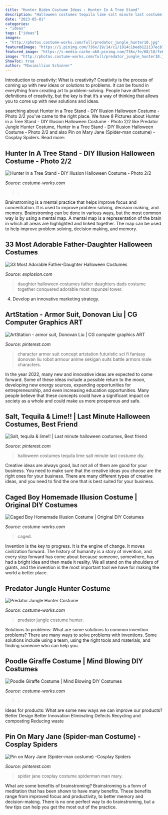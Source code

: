 ```yaml
---
title: "Hunter Biden Costume Ideas : Hunter In A Tree Stand"
description: "Halloween costumes tequila lime salt minute last costume diy"
date: "2023-05-01"
categories:
- "ideas"
tags: ["ideas"]
images:
- "http://photos.costume-works.com/full/predator_jungle_hunter10.jpg"
featuredImage: "https://i.pinimg.com/736x/19/14/c1/1914c1beeb122137ecb72af9db5e52e4--univers-marvel-spiderman-cosplay.jpg"
featured_image: "https://s-media-cache-ak0.pinimg.com/736x/fe/68/18/fe6818c63f111157c574c3c53431f33b.jpg"
image: "http://photos.costume-works.com/full/predator_jungle_hunter10.jpg"
ShowToc: true
author: "Maximillian Schinner"
---
```



Introduction to creativity: What is creativity?
Creativity is the process of coming up with new ideas or solutions to problems. It can be found in everything from creating art to problem-solving. People have different definitions of creativity, but the key is that it’s a way of thinking that allows you to come up with new solutions and ideas.

	

		
searching about Hunter in a Tree Stand - DIY Illusion Halloween Costume - Photo 2/2 you've came to the right place. We have 8 Pictures about Hunter in a Tree Stand - DIY Illusion Halloween Costume - Photo 2/2 like Predator Jungle Hunter Costume, Hunter in a Tree Stand - DIY Illusion Halloween Costume - Photo 2/2 and also Pin on Mary Jane (Spider-man costume) -Cosplay Spiders. Read more:
		
    
## Hunter In A Tree Stand - DIY Illusion Halloween Costume - Photo 2/2

<img loading=lazy src="https://photos.costume-works.com/full/hunter_in_a_tree_stand1.jpg" onerror="this.onerror=null;this.src='https://tse2.mm.bing.net/th?id=OIP.FqEcSosYQN4EeNRMnEqjjQHaKS&amp;pid=15.1';" alt="Hunter in a Tree Stand - DIY Illusion Halloween Costume - Photo 2/2">

_Source: costume-works.com_

>. 

	

Brainstroming is a mental practice that helps improve focus and concentration. It is used to improve problem solving, decision making, and memory. Brainstroming can be done in various ways, but the most common way is by using a mental map. A mental map is a representation of the brain in which all areas are highlighted and linked together. The map can be used to help improve problem solving, decision making, and memory.

    
## 33 Most Adorable Father-Daughter Halloween Costumes

<img loading=lazy src="http://www.explosion.com/wp-content/uploads/2016/10/father-daughter-halloween-costumes-ideas-49-580606fc1e95e__605.jpg" onerror="this.onerror=null;this.src='https://tse1.mm.bing.net/th?id=OIP.idgulCZwYrskO3Tylsgb8QHaK4&amp;pid=15.1';" alt="33 Most Adorable Father-Daughter Halloween Costumes">

_Source: explosion.com_

>daughter halloween costumes father daughters dads costume together conquered adorable most rapunzel tower. 

	

4. Develop an innovative marketing strategy.

    
## ArtStation - Armor Suit, Donovan Liu | CG Computer Graphics ART

<img loading=lazy src="https://s-media-cache-ak0.pinimg.com/736x/fe/68/18/fe6818c63f111157c574c3c53431f33b.jpg" onerror="this.onerror=null;this.src='https://tse2.mm.bing.net/th?id=OIP.HO8e2fBVcQi3eSvGfFWQ0QHaLc&amp;pid=15.1';" alt="ArtStation - armor suit, Donovan Liu | CG computer graphics ART">

_Source: pinterest.com_

>character armor suit concept artstation futuristic sci fi fantasy donovan liu robot armour anime sekigan suits battle armors male characters. 

	

In the year 2022, many new and innovative ideas are expected to come forward. Some of these ideas include a possible return to the moon, developing new energy sources, expanding opportunities for entrepreneurship, and even increasing education opportunities. Many people believe that these concepts could have a significant impact on society as a whole and could make us more prosperous and safe.

    
## Salt, Tequila &amp; Lime!! | Last Minute Halloween Costumes, Best Friend

<img loading=lazy src="https://i.pinimg.com/736x/99/45/c1/9945c127890f568b05b062cde32cafb7.jpg" onerror="this.onerror=null;this.src='https://tse4.mm.bing.net/th?id=OIP.aFyhEop4y1BNpciU0BdRMAHaJ3&amp;pid=15.1';" alt="Salt, tequila &amp; lime!! | Last minute halloween costumes, Best friend">

_Source: pinterest.com_

>halloween costumes tequila lime salt minute last costume diy. 

	

Creative ideas are always good, but not all of them are good for your business. You need to make sure that the creative ideas you choose are the right ones for your business. There are many different types of creative ideas, and you need to find the one that is best suited for your business.

    
## Caged Boy Homemade Illusion Costume | Original DIY Costumes

<img loading=lazy src="https://photos.costume-works.com/full/caged_boy.jpg" onerror="this.onerror=null;this.src='https://tse1.mm.bing.net/th?id=OIP.24nYdJxtkmrkJhvyWbhAvgHaFj&amp;pid=15.1';" alt="Caged Boy Homemade Illusion Costume | Original DIY Costumes">

_Source: costume-works.com_

>caged. 

	

Invention is the key to progress. It is the engine of change. It moves civilization forward. The history of humanity is a story of invention, and every step forward has come about because someone, somewhere, has had a bright idea and then made it reality. We all stand on the shoulders of giants, and the invention is the most important tool we have for making the world a better place.

    
## Predator Jungle Hunter Costume

<img loading=lazy src="http://photos.costume-works.com/full/predator_jungle_hunter10.jpg" onerror="this.onerror=null;this.src='https://tse1.mm.bing.net/th?id=OIP.4uj3fwR0EgvHy4b-06l8iQHaNK&amp;pid=15.1';" alt="Predator Jungle Hunter Costume">

_Source: costume-works.com_

>predator jungle costume hunter. 

	

Solutions to problems: What are some solutions to common invention problems?
There are many ways to solve problems with inventions. Some solutions include using a team, using the right tools and materials, and finding someone who can help you.

    
## Poodle Giraffe Costume | Mind Blowing DIY Costumes

<img loading=lazy src="https://photos.costume-works.com/full/poodle_giraffe4.jpg" onerror="this.onerror=null;this.src='https://tse3.mm.bing.net/th?id=OIP.ZlMb5nvoFXRneUS3wZbDQAHaJ3&amp;pid=15.1';" alt="Poodle Giraffe Costume | Mind Blowing DIY Costumes">

_Source: costume-works.com_

>. 

	

Ideas for products: What are some new ways we can improve our products?
Better Design
Better Innovation
Eliminating Defects
Recycling and composting
Reducing waste

    
## Pin On Mary Jane (Spider-man Costume) -Cosplay Spiders

<img loading=lazy src="https://i.pinimg.com/736x/19/14/c1/1914c1beeb122137ecb72af9db5e52e4--univers-marvel-spiderman-cosplay.jpg" onerror="this.onerror=null;this.src='https://tse1.mm.bing.net/th?id=OIP.ypzjogfowstEdWGWVZIyXQHaJ4&amp;pid=15.1';" alt="Pin on Mary Jane (Spider-man costume) -Cosplay Spiders">

_Source: pinterest.com_

>spider jane cosplay costume spiderman man mary. 

	

What are some benefits of brainstroming?
Brainstroming is a form of meditation that has been shown to have many benefits. These benefits range from improved focus and productivity, to better memory and decision-making. There is no one perfect way to do brainstroming, but a few tips can help you get the most out of the practice.

